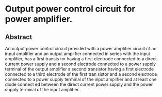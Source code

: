 # Output power control circuit for power amplifier.

## Abstract
An output power control circuit provided with a power amplifier circuit of an input amplifier and an output amplifier connected in series with the input amplifier, has a first transis tor having a first electrode connected to a direct current power supply and a second electrode connected to a power supply terminal of the output amplifier a second transistor having a first electrode connected to a third electrode of the first tran sistor and a second electrode connected to a power supply terminal of the input amplifier and at least one diode connect ed between the direct current power supply and the power supply terminal of the input amplifier.